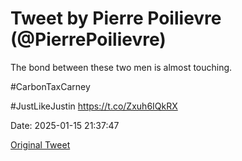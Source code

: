 # Tweet by Pierre Poilievre (@PierrePoilievre)

The bond between these two men is almost touching.

#CarbonTaxCarney

#JustLikeJustin https://t.co/Zxuh6IQkRX

Date: 2025-01-15 21:37:47

[Original Tweet](https://x.com/PierrePoilievre/status/1879644174095647006)
